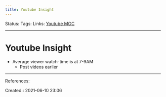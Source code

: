 ```yaml
---
title: Youtube Insight
---
```

Status:
Tags:
Links: [Youtube MOC](out/scripts/youtube-moc.md)
___
# Youtube Insight
- Average viewer watch-time is at 7-9AM
	- Post videos earlier
___
References:

Created:: 2021-06-10 23:06